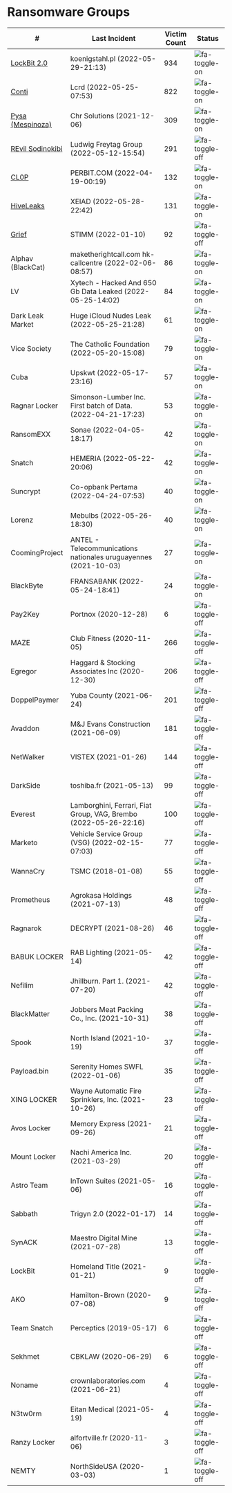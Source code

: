 # Ransomware Groups

| #                                                            | Last Incident                                                      | Victim Count | Status
| -------------------------------------------------------------| -------------------------------------------------------------------|--------------|------------
| [LockBit 2.0](/ransomwaregroups/lockbit2.0)                  | koenigstahl.pl (2022-05-29-21:13)                                  | 934          | ![fa-toggle-on](/pictures/button-on.png)
| [Conti](/ransomwaregroups/conti)                             | Lcrd (2022-05-25-07:53)                                            | 822          | ![fa-toggle-on](/pictures/button-on.png)
| [Pysa (Mespinoza)](/ransomwaregroups/pysa-mespinoza)         | Chr Solutions (2021-12-06)                                         | 309          | ![fa-toggle-on](/pictures/button-on.png)
| [REvil Sodinokibi](/ransomwaregroups/revil)                  | Ludwig Freytag Group (2022-05-12-15:54)                            | 291          | ![fa-toggle-off](/pictures/button-on.png)
| [CL0P](/ransomwaregroups/cl0p)                               | PERBIT.COM (2022-04-19-00:19)                                      | 132          | ![fa-toggle-on](/pictures/button-on.png)
| [HiveLeaks](/ransomwaregroups/hiveleaks)                     | XEIAD (2022-05-28-22:42)                                           | 131          | ![fa-toggle-on](/pictures/button-on.png)
| [Grief](/ransomwaregroups/grief)                             | STIMM (2022-01-10)                                                 | 92           | ![fa-toggle-off](/pictures/button-on.png)
| Alphav (BlackCat)                                            | maketherightcall.com hk-callcentre (2022-02-06-08:57)              | 86           | ![fa-toggle-on](/pictures/button-on.png)
| LV                                                           | Xytech - Hacked And 650 Gb Data Leaked (2022-05-25-14:02)          | 84           | ![fa-toggle-on](/pictures/button-on.png)
| Dark Leak Market                                             | Huge iCloud Nudes Leak (2022-05-25-21:28)                          | 61           | ![fa-toggle-on](/pictures/button-on.png)
| Vice Society                                                 | The Catholic Foundation (2022-05-20-15:08)                         | 79           | ![fa-toggle-on](/pictures/button-on.png)
| Cuba                                                         | Upskwt (2022-05-17-23:16)                                          | 57           | ![fa-toggle-on](/pictures/button-on.png)
| Ragnar Locker                                                | Simonson-Lumber Inc. First batch of Data. (2022-04-21-17:23)       | 53           | ![fa-toggle-on](/pictures/button-on.png)
| RansomEXX                                                    | Sonae (2022-04-05-18:17)                                           | 42           | ![fa-toggle-on](/pictures/button-on.png)
| Snatch                                                       | HEMERIA (2022-05-22-20:06)                                         | 42           | ![fa-toggle-on](/pictures/button-on.png)
| Suncrypt                                                     | Co-opbank Pertama (2022-04-24-07:53)                               | 40           | ![fa-toggle-on](/pictures/button-on.png)
| Lorenz                                                       | Mebulbs (2022-05-26-18:30)                                         | 40           | ![fa-toggle-on](/pictures/button-on.png)
| CoomingProject                                               | ANTEL - Telecommunications nationales uruguayennes (2021-10-03)    | 27           | ![fa-toggle-on](/pictures/button-on.png)
| BlackByte                                                    | FRANSABANK (2022-05-24-18:41)                                      | 24           | ![fa-toggle-on](/pictures/button-on.png)
| Pay2Key                                                      | Portnox (2020-12-28)                                               | 6            | ![fa-toggle-off](/pictures/button-on.png)
| MAZE                                                         | Club Fitness (2020-11-05)                                          | 266          | ![fa-toggle-off](/pictures/button-off.png)
| Egregor                                                      | Haggard & Stocking Associates Inc (2020-12-30)                     | 206          | ![fa-toggle-off](/pictures/button-off.png)
| DoppelPaymer                                                 | Yuba County (2021-06-24)                                           | 201          | ![fa-toggle-off](/pictures/button-off.png)
| Avaddon                                                      | M&J Evans Construction (2021-06-09)                                | 181          | ![fa-toggle-off](/pictures/button-off.png)
| NetWalker                                                    | VISTEX (2021-01-26)                                                | 144          | ![fa-toggle-off](/pictures/button-off.png)
| DarkSide                                                     | toshiba.fr (2021-05-13)                                            | 99           | ![fa-toggle-off](/pictures/button-off.png)
| Everest                                                      | Lamborghini, Ferrari, Fiat Group, VAG, Brembo (2022-05-26-22:16)   | 100          | ![fa-toggle-off](/pictures/button-off.png)
| Marketo                                                      | Vehicle Service Group (VSG) (2022-02-15-07:03)                     | 77           | ![fa-toggle-off](/pictures/button-off.png)
| WannaCry                                                     | TSMC (2018-01-08)                                                  | 55           | ![fa-toggle-off](/pictures/button-off.png)
| Prometheus                                                   | Agrokasa Holdings (2021-07-13)                                     | 48           | ![fa-toggle-off](/pictures/button-off.png)
| Ragnarok                                                     | DECRYPT (2021-08-26)                                               | 46           | ![fa-toggle-off](/pictures/button-off.png)
| BABUK LOCKER                                                 | RAB Lighting (2021-05-14)                                          | 42           | ![fa-toggle-off](/pictures/button-off.png)
| Nefilim                                                      | Jhillburn. Part 1. (2021-07-20)                                    | 42           | ![fa-toggle-off](/pictures/button-off.png)
| BlackMatter                                                  | Jobbers Meat Packing Co., Inc. (2021-10-31)                        | 38           | ![fa-toggle-off](/pictures/button-off.png)
| Spook                                                        | North Island (2021-10-19)                                          | 37           | ![fa-toggle-off](/pictures/button-off.png)
| Payload.bin                                                  | Serenity Homes SWFL (2022-01-06)                                   | 35           | ![fa-toggle-off](/pictures/button-off.png)
| XING LOCKER                                                  | Wayne Automatic Fire Sprinklers, Inc. (2021-10-26)                 | 23           | ![fa-toggle-off](/pictures/button-off.png)
| Avos Locker                                                  | Memory Express (2021-09-26)                                        | 21           | ![fa-toggle-off](/pictures/button-off.png)
| Mount Locker                                                 | Nachi America Inc. (2021-03-29)                                    | 20           | ![fa-toggle-off](/pictures/button-off.png)
| Astro Team                                                   | InTown Suites (2021-05-06)                                         | 16           | ![fa-toggle-off](/pictures/button-off.png)
| Sabbath                                                      | Trigyn 2.0 (2022-01-17)                                            | 14           | ![fa-toggle-off](/pictures/button-off.png)
| SynACK                                                       | Maestro Digital Mine (2021-07-28)                                  | 13           | ![fa-toggle-off](/pictures/button-off.png)
| LockBit                                                      | Homeland Title (2021-01-21)                                        | 9            | ![fa-toggle-off](/pictures/button-off.png)
| AKO                                                          | Hamilton-Brown (2020-07-08)                                        | 9            | ![fa-toggle-off](/pictures/button-off.png)
| Team Snatch                                                  | Perceptics (2019-05-17)                                            | 6            | ![fa-toggle-off](/pictures/button-off.png)
| Sekhmet                                                      | CBKLAW (2020-06-29)                                                | 6            | ![fa-toggle-off](/pictures/button-off.png)
| Noname                                                       | crownlaboratories.com (2021-06-21)                                 | 4            | ![fa-toggle-off](/pictures/button-off.png)
| N3tw0rm                                                      | Eitan Medical (2021-05-19)                                         | 4            | ![fa-toggle-off](/pictures/button-off.png)
| Ranzy Locker                                                 | alfortville.fr (2020-11-06)                                        | 3            | ![fa-toggle-off](/pictures/button-off.png)
| NEMTY                                                        | NorthSideUSA (2020-03-03)                                          | 1            | ![fa-toggle-off](/pictures/button-off.png)
